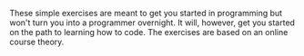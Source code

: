 These simple exercises are meant to get you started in programming but won't turn you into a programmer overnight. It will, however, get you started on the path to learning how to code.
The exercises are based on an online course theory.

